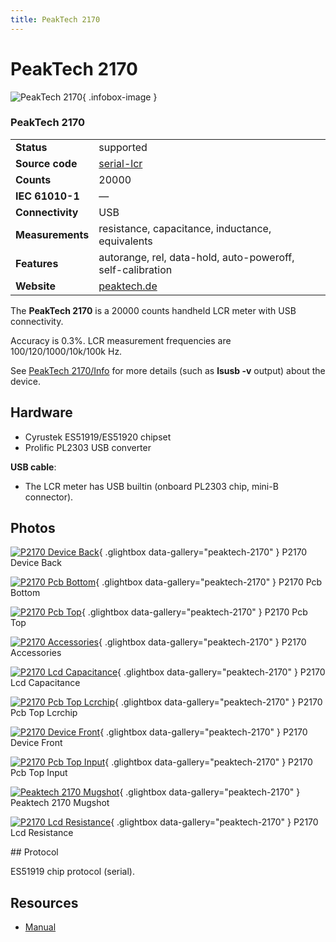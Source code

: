 ```yaml
---
title: PeakTech 2170
---
```


# PeakTech 2170

<div class="infobox" markdown>

![PeakTech 2170](./img/P2170_device_back.png){ .infobox-image }

### PeakTech 2170

| | |
|---|---|
| **Status** | supported |
| **Source code** | [serial-lcr](https://github.com/OpenTraceLab/OpenTraceCapture/tree/main/src/hardware/serial-lcr) |
| **Counts** | 20000 |
| **IEC 61010-1** | — |
| **Connectivity** | USB |
| **Measurements** | resistance, capacitance, inductance, equivalents |
| **Features** | autorange, rel, data-hold, auto-poweroff, self-calibration |
| **Website** | [peaktech.de](http://www.peaktech.de/productdetail/kategorie/lcr-esr-messer/produkt/peaktech-2170.html) |

</div>

The **PeakTech 2170** is a 20000 counts handheld LCR meter with USB connectivity.

Accuracy is 0.3%. LCR measurement frequencies are 100/120/1000/10k/100k Hz.

See [PeakTech 2170/Info](https://sigrok.org/wiki/PeakTech_2170/Info) for more details (such as **lsusb -v** output) about the device.

## Hardware
- Cyrustek ES51919/ES51920 chipset
- Prolific PL2303 USB converter

**USB cable**:

- The LCR meter has USB builtin (onboard PL2303 chip, mini-B connector).

## Photos

<div class="photo-grid" markdown>

[![P2170 Device Back](./img/P2170_device_back.png)](./img/P2170_device_back.png "P2170 Device Back"){ .glightbox data-gallery="peaktech-2170" }
<span class="caption">P2170 Device Back</span>

[![P2170 Pcb Bottom](./img/P2170_pcb_bottom.png)](./img/P2170_pcb_bottom.png "P2170 Pcb Bottom"){ .glightbox data-gallery="peaktech-2170" }
<span class="caption">P2170 Pcb Bottom</span>

[![P2170 Pcb Top](./img/P2170_pcb_top.png)](./img/P2170_pcb_top.png "P2170 Pcb Top"){ .glightbox data-gallery="peaktech-2170" }
<span class="caption">P2170 Pcb Top</span>

[![P2170 Accessories](./img/P2170_accessories.png)](./img/P2170_accessories.png "P2170 Accessories"){ .glightbox data-gallery="peaktech-2170" }
<span class="caption">P2170 Accessories</span>

[![P2170 Lcd Capacitance](./img/P2170_lcd_capacitance.png)](./img/P2170_lcd_capacitance.png "P2170 Lcd Capacitance"){ .glightbox data-gallery="peaktech-2170" }
<span class="caption">P2170 Lcd Capacitance</span>

[![P2170 Pcb Top Lcrchip](./img/P2170_pcb_top_lcrchip.png)](./img/P2170_pcb_top_lcrchip.png "P2170 Pcb Top Lcrchip"){ .glightbox data-gallery="peaktech-2170" }
<span class="caption">P2170 Pcb Top Lcrchip</span>

[![P2170 Device Front](./img/P2170_device_front.png)](./img/P2170_device_front.png "P2170 Device Front"){ .glightbox data-gallery="peaktech-2170" }
<span class="caption">P2170 Device Front</span>

[![P2170 Pcb Top Input](./img/P2170_pcb_top_input.png)](./img/P2170_pcb_top_input.png "P2170 Pcb Top Input"){ .glightbox data-gallery="peaktech-2170" }
<span class="caption">P2170 Pcb Top Input</span>

[![Peaktech 2170 Mugshot](./img/Peaktech_2170_mugshot.png)](./img/Peaktech_2170_mugshot.png "Peaktech 2170 Mugshot"){ .glightbox data-gallery="peaktech-2170" }
<span class="caption">Peaktech 2170 Mugshot</span>

[![P2170 Lcd Resistance](./img/P2170_lcd_resistance.png)](./img/P2170_lcd_resistance.png "P2170 Lcd Resistance"){ .glightbox data-gallery="peaktech-2170" }
<span class="caption">P2170 Lcd Resistance</span>

</div>
## Protocol

ES51919 chip protocol (serial).

## Resources
- [Manual](http://www.peaktech.de/productdetail/kategorie/lcr-esr-messer/produkt/peaktech-2170.html?file=tl_files/downloads/2001%20-%203000/PeakTech_2170.pdf)

